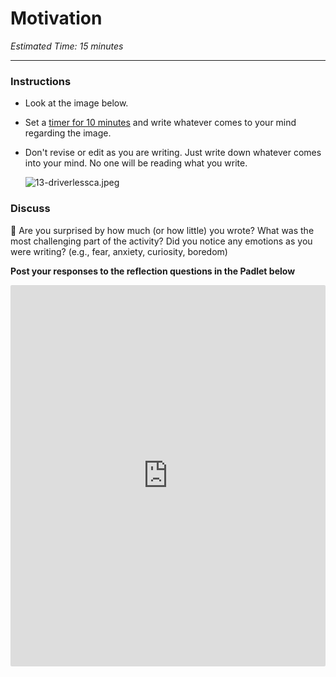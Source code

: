 # Motivation

*Estimated Time: 15 minutes*

---

### Instructions

- Look at the image below.
- Set a [timer for 10 minutes](https://www.google.com/search?q=timer+10+minutes&rlz=1C5CHFA_enUS963US965&sxsrf=AOaemvLWDgDs5cHcecBaoxzhNqVjPgzMIw%3A1636560346599&ei=2u2LYZKLJPi3qtsPgOqrkAQ&oq=timer+5+minutes&gs_lcp=Cgdnd3Mtd2l6EAEYADIHCAAQRxCwAzIHCAAQRxCwAzIHCAAQRxCwAzIHCAAQRxCwAzIHCAAQRxCwAzIHCAAQRxCwAzIHCAAQRxCwAzIHCAAQRxCwAzIHCAAQsAMQQzIHCAAQsAMQQ0oECEEYAFAAWABguBtoAXACeACAAQCIAQCSAQCYAQDIAQrAAQE&sclient=gws-wiz) and write whatever comes to your mind regarding the image.
- Don't revise or edit as you are writing. Just write down whatever comes into your mind. No one will be reading what you write.
    
    ![13-driverlessca.jpeg](/communicating-for-success/drafting/motivation/driverlessca.jpeg)
    

### Discuss

<aside>


💬 Are you surprised by how much (or how little) you wrote?
What was the most challenging part of the activity?
Did you notice any emotions as you were writing? (e.g., fear, anxiety, curiosity, boredom)

**Post your responses to the reflection questions in the Padlet below**

</aside>

<div style="border:1px solid rgba(0,0,0,0.1);border-radius:2px;box-sizing:border-box;overflow:hidden;position:relative;width:100%;background:#F4F4F4"><iframe src="https://padlet.com/curriculumpad/z9wbsfs3o9liptf" frameborder="0" allow="camera;microphone;geolocation" style="width:100%;height:608px;display:block;padding:0;margin:0"></iframe></div>
